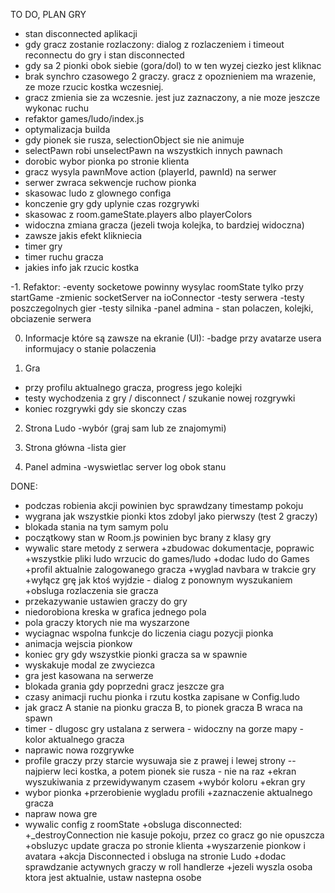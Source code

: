 TO DO, PLAN GRY
- stan disconnected aplikacji
- gdy gracz zostanie rozlaczony: dialog z rozlaczeniem i timeout reconnectu do gry i stan disconnected
- gdy sa 2 pionki obok siebie (gora/dol) to w ten wyzej ciezko jest kliknac
- brak synchro czasowego 2 graczy. gracz z opoznieniem ma wrazenie, ze moze rzucic kostka wczesniej.
- gracz zmienia sie za wczesnie. jest juz zaznaczony, a nie moze jeszcze wykonac ruchu
- refaktor games/ludo/index.js
- optymalizacja builda
- gdy pionek sie rusza, selectionObject sie nie animuje
- selectPawn robi unselectPawn na wszystkich innych pawnach
- dorobic wybor pionka po stronie klienta
- gracz wysyla pawnMove action (playerId, pawnId) na serwer
- serwer zwraca sekwencje ruchow pionka
- skasowac ludo z glownego configa
- konczenie gry gdy uplynie czas rozgrywki
- skasowac z room.gameState.players albo playerColors
- widoczna zmiana gracza (jezeli twoja kolejka, to bardziej widoczna)
- zawsze jakis efekt klikniecia
- timer gry
- timer ruchu gracza
- jakies info jak rzucic kostka

-1. Refaktor: 
-eventy socketowe powinny wysylac roomState tylko przy startGame
-zmienic socketServer na ioConnector
-testy serwera
-testy poszczegolnych gier
-testy silnika
-panel admina - stan polaczen, kolejki, obciazenie serwera

0) Informacje które są zawsze na ekranie (UI):
-badge przy avatarze usera informujacy o stanie polaczenia

1) Gra
- przy profilu aktualnego gracza, progress jego kolejki
- testy wychodzenia z gry / disconnect / szukanie nowej rozgrywki
- koniec rozgrywki gdy sie skonczy czas

2) Strona Ludo
-wybór (graj sam lub ze znajomymi)

3) Strona główna
-lista gier

5) Panel admina
-wyswietlac server log obok stanu

DONE:
+ podczas robienia akcji powinien byc sprawdzany timestamp pokoju
+ wygrana jak wszystkie pionki ktos zdobyl jako pierwszy (test 2 graczy)
+ blokada stania na tym samym polu
+ początkowy stan w Room.js powinien byc brany z klasy gry
+ wywalic stare metody z serwera
+zbudowac dokumentacje, poprawic
+wszystkie pliki ludo wrzucic do games/ludo
+dodac ludo do Games
+profil aktualnie zalogowanego gracza
+wyglad navbara w trakcie gry
+wyłącz grę jak ktoś wyjdzie - dialog z ponownym wyszukaniem
+obsluga rozlaczenia sie gracza
+ przekazywanie ustawien graczy do gry
+ niedorobiona kreska w grafica jednego pola
+ pola graczy ktorych nie ma wyszarzone
+ wyciagnac wspolna funkcje do liczenia ciagu pozycji pionka
+ animacja wejscia pionkow
+ koniec gry gdy wszystkie pionki gracza sa w spawnie
 + wyskakuje modal ze zwyciezca
 + gra jest kasowana na serwerze
+ blokada grania gdy poprzedni gracz jeszcze gra
+ czasy animacji ruchu pionka i rzutu kostka zapisane w Config.ludo
+ jak gracz A stanie na pionku gracza B, to pionek gracza B wraca na spawn
+ timer - dlugosc gry ustalana z serwera - widoczny na gorze mapy - kolor aktualnego gracza
+ naprawic nowa rozgrywke
+ profile graczy przy starcie wysuwaja sie z prawej i lewej strony
-- najpierw leci kostka, a potem pionek sie rusza - nie na raz
+ekran wyszukiwania z przewidywanym czasem
+wybór koloru
+ekran gry
+ wybor pionka
+przerobienie wygladu profili
+zaznaczenie aktualnego gracza
+ napraw nowa gre
+ wywalic config z roomState
+obsluga disconnected:
 +_destroyConnection nie kasuje pokoju, przez co gracz go nie opuszcza
 +obsluzyc update gracza po stronie klienta
 +wyszarzenie pionkow i avatara
 +akcja Disconnected i obsluga na stronie Ludo
 +dodac sprawdzanie actywnych graczy w roll handlerze
 +jezeli wyszla osoba ktora jest aktualnie, ustaw nastepna osobe 